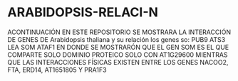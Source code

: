 # ARABIDOPSIS-RELACI-N
ACONTINUACIÓN EN ESTE REPOSITORIO SE MOSTRARA LA INTERACCIÓN DE GENES DE Arabidopsis thaliana y su relación los genes so:
PUB9
ATS3
LEA
SOM
ATAF1
EN DONDE SE MOSTRARÓN QUE EL GEN SOM ES EL QUE COMPARTE SOLO DOMINIO PROTEICO SOLO CON AT1G29600
MIENTRAS QUE LAS INTERACCIONES FÍSICAS EXISTEN ENTRE LOS GENES NACOO2, FTA, ERD14, AT1651805 Y PRA1F3
